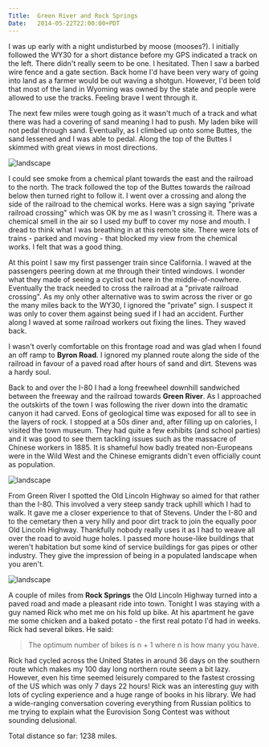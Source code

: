 ```yaml
---
Title:	Green River and Rock Springs
Date:	2014-05-22T22:00:00+PDT
---
```


I was up early with a night undisturbed by moose (mooses?). I initially followed the WY30 for a short distance before my GPS indicated a track on the left. There didn't really seem to be one. I hesitated. Then I saw a barbed wire fence and a gate section. Back home I'd have been very wary of going into land as a farmer would be out waving a shotgun. However, I'd been told that most of the land in Wyoming was owned by the state and people were allowed to use the tracks. Feeling brave I went through it. 

The next few miles were tough going as it wasn't much of a track and what there was had a covering of sand meaning I had to push. My laden bike will not pedal through sand. Eventually, as I climbed up onto some Buttes, the sand lessened and I was able to pedal. Along the top of the Buttes I skimmed with great views in most directions.

![landscape](https://farm4.staticflickr.com/3725/14326358043_8fa45bb902_z.jpg "Railroad views from the top of the Buttes")

I could see smoke from a chemical plant towards the east and the railroad to the north. The track followed the top of the Buttes towards the railroad below then turned right to follow it. I went over a crossing and along the side of the railroad to the chemical works. Here was a sign saying "private railroad crossing" which was OK by me as I wasn't crossing it. There was a chemical smell in the air so I used my buff to cover my nose and mouth. I dread to think what I was breathing in at this remote site. There were lots of trains - parked and moving - that blocked my view from the chemical works. I felt that was a good thing.

At this point I saw my first passenger train since California. I waved at the passengers peering down at me through their tinted windows. I wonder what they made of seeing a cyclist out here in the middle-of-nowhere. Eventually the track needed to cross the railroad at a "private railroad crossing". As my only other alternative was to swim across the river or go the many miles back to the WY30, I ignored the "private" sign. I suspect it was only to cover them against being sued if I had an accident. Further along I waved at some railroad workers out fixing the lines. They waved back.

I wasn't overly comfortable on this frontage road and was glad when I found an off ramp to __Byron Road__. I ignored my planned route along the side of the railroad in favour of a paved road after hours of sand and dirt. Stevens was a hardy soul.

Back to and over the I-80 I had a long freewheel downhill sandwiched between the freeway and the railroad towards __Green River__. As I approached the outskirts of the town I was following the river down into the dramatic canyon it had carved. Eons of geological time was exposed for all to see in the layers of rock. I stopped at a 50s diner and, after filling up on calories, I visited the town museum. They had quite a few exhibits (and school parties) and it was good to see them tackling issues such as the massacre of Chinese workers in 1885. It is shameful how badly treated non-Europeans were in the Wild West and the Chinese emigrants didn't even officially count as population.

![landscape](https://farm4.staticflickr.com/3800/14302836331_3c7aaf34da_z.jpg "Green River")

From Green River I spotted the Old Lincoln Highway so aimed for that rather than the I-80. This involved a very steep sandy track uphill which I had to walk. It gave me a closer experience to that of Stevens. Under the I-80 and to the cemetary then a very hilly and poor dirt track to join the equally poor Old Lincoln Highway. Thankfully nobody really uses it as I had to weave all over the road to avoid huge holes. I passed more house-like buildings that weren't habitation but some kind of service buildings for gas pipes or other industry. They give the impression of being in a populated landscape when you aren't.

![landscape](https://farm4.staticflickr.com/3824/14119564750_9e53c61811_z.jpg "Leaving Green River with the I-80 in the distance")

A couple of miles from __Rock Springs__ the Old Lincoln Highway turned into a paved road and made a pleasant ride into town. Tonight I was staying with a guy named Rick who met me on his fold up bike. At his apartment he gave me some chicken and a baked potato - the first real potato I'd had in weeks. Rick had several bikes. He said:

> The optimum number of bikes is n + 1 where n is how many you have.

Rick had cycled across the United States in around 36 days on the southern route which makes my 100 day long northern route seem a bit lazy. However, even his time seemed leisurely compared to the fastest crossing of the US which was only 7 days 22 hours! Rick was an interesting guy with lots of cycling experience and a huge range of books in his library. We had a wide-ranging conversation covering everything from Russian politics to me trying to explain what the Eurovision Song Contest was without sounding delusional.

Total distance so far: 1238 miles.